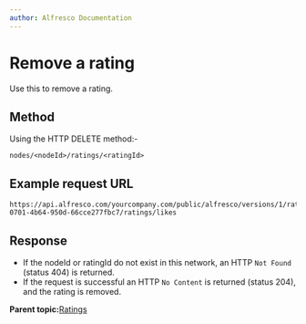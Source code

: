 ```yaml
---
author: Alfresco Documentation
---
```


# Remove a rating

Use this to remove a rating.

## Method

Using the HTTP DELETE method:-

```
nodes/<nodeId>/ratings/<ratingId>
```

## Example request URL

```
https://api.alfresco.com/yourcompany.com/public/alfresco/versions/1/ratings/e8680e58-0701-4b64-950d-66cce277fbc7/ratings/likes
```

## Response

-   If the nodeId or ratingId do not exist in this network, an HTTP `Not Found` \(status 404\) is returned.
-   If the request is successful an HTTP `No Content` is returned \(status 204\), and the rating is removed.

**Parent topic:**[Ratings](../../../pra/1/concepts/pra-nodes-ratings.md)

